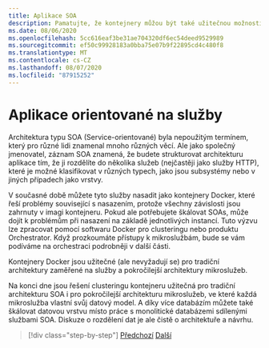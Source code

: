 ```yaml
---
title: Aplikace SOA
description: Pamatujte, že kontejnery můžou být také užitečnou možností nasazení pro aplikace SOA.
ms.date: 08/06/2020
ms.openlocfilehash: 5cc616eaf3be31ae704320df6ec54deed9529989
ms.sourcegitcommit: ef50c99928183a0bba75e07b9f22895cd4c480f8
ms.translationtype: MT
ms.contentlocale: cs-CZ
ms.lasthandoff: 08/07/2020
ms.locfileid: "87915252"
---
```

# <a name="service-oriented-applications"></a>Aplikace orientované na služby

Architektura typu SOA (Service-orientované) byla nepoužitým termínem, který pro různé lidi znamenal mnoho různých věcí. Ale jako společný jmenovatel, záznam SOA znamená, že budete strukturovat architekturu aplikace tím, že ji rozdělíte do několika služeb (nejčastěji jako služby HTTP), které je možné klasifikovat v různých typech, jako jsou subsystémy nebo v jiných případech jako vrstvy.

V současné době můžete tyto služby nasadit jako kontejnery Docker, které řeší problémy související s nasazením, protože všechny závislosti jsou zahrnuty v imagi kontejneru. Pokud ale potřebujete škálovat SOAs, může dojít k problémům při nasazení na základě jednotlivých instancí. Tuto výzvu lze zpracovat pomocí softwaru Docker pro clusteringu nebo produktu Orchestrator. Když prozkoumáte přístupy k mikroslužbám, bude se vám podíváme na orchestraci podrobněji v další části.

Kontejnery Docker jsou užitečné (ale nevyžadují se) pro tradiční architektury zaměřené na služby a pokročilejší architektury mikroslužeb.

Na konci dne jsou řešení clusteringu kontejneru užitečná pro tradiční architekturu SOA i pro pokročilejší architekturu mikroslužeb, ve které každá mikroslužba vlastní svůj datový model. A díky více databázím můžete také škálovat datovou vrstvu místo práce s monolitické databázemi sdílenými službami SOA. Diskuze o rozdělení dat je ale čistě o architektuře a návrhu.

>[!div class="step-by-step"]
>[Předchozí](state-and-data-in-docker-applications.md) 
> [Další](orchestrate-high-scalability-availability.md)
